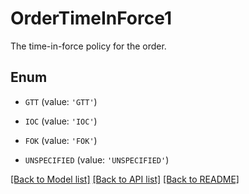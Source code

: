 # OrderTimeInForce1

The time-in-force policy for the order.

## Enum

* `GTT` (value: `'GTT'`)

* `IOC` (value: `'IOC'`)

* `FOK` (value: `'FOK'`)

* `UNSPECIFIED` (value: `'UNSPECIFIED'`)

[[Back to Model list]](../README.md#documentation-for-models) [[Back to API list]](../README.md#documentation-for-api-endpoints) [[Back to README]](../README.md)


